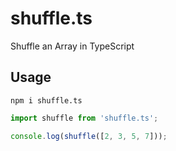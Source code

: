 # shuffle.ts

Shuffle an Array in TypeScript

## Usage

```Shell
npm i shuffle.ts
```

```TypeScript
import shuffle from 'shuffle.ts';

console.log(shuffle([2, 3, 5, 7]));
```
